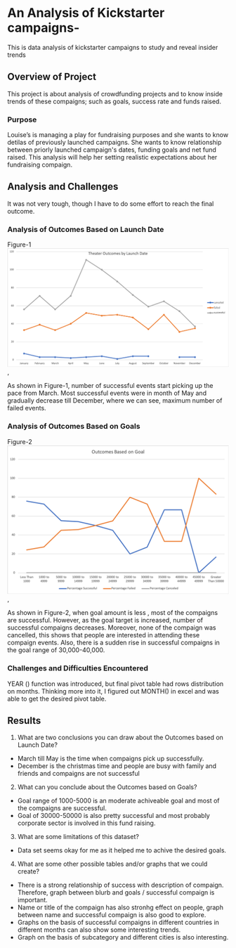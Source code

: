 # An Analysis of Kickstarter campaigns-
This is data analysis of kickstarter campaigns to study and reveal insider trends

## Overview of Project
This project is about analysis of crowdfunding projects and to know inside trends of these compaigns; such as goals, success rate and funds raised. 

### Purpose
Louise’s is managing a play for  fundraising purposes and she wants to know detilas of previously launched campaigns. 
She wants to know relationship between priorly launched campaign's dates, funding goals and net fund raised.  This analysis will help her setting realistic expectations about her fundraising compaign.

## Analysis and Challenges
It was not very tough, though I have to do some effort to reach the final outcome. 

### Analysis of Outcomes Based on Launch Date
Figure-1 ![Theater_Outcomes_vs_Launch](https://github.com/FatimaJHussain/kickstarter-analysis-/blob/main/Theater_Outcomes_vs_Launch.png), 

As shown in Figure-1, number of successful events start picking up the pace from March. Most successful events were in month of May  and gradually decrease till December, where we can see, maximum number of failed events.

### Analysis of Outcomes Based on Goals
Figure-2 ![Outcomes_vs_Goals](https://github.com/FatimaJHussain/kickstarter-analysis-/blob/main/Outcomes_vs_Goals.png), 

As shown in Figure-2, when goal amount is less , most of the compaigns are successful. However, as the goal target is increased, number of successful compaigns decreases. Moreover, none of the compaign was cancelled, this shows that people are interested in attending these compaign events.  Also, there is a sudden rise in successful compaigns in the goal range of 30,000-40,000.

### Challenges and Difficulties Encountered
YEAR () function was introduced, but final pivot table had rows distribution on months. Thinking more into it, I figured out MONTH() in excel and was able to get the desired pivot table. 

## Results
1) What are two conclusions you can draw about the Outcomes based on Launch Date?
 * March till May is the time when compaigns pick up successfully.
 * December is the christmas time and people are busy with family and friends and compaigns are not successful
2) What can you conclude about the Outcomes based on Goals?
* Goal range of 1000-5000 is an moderate achiveable goal and most of the compaigns are successful. 
* Goal of 30000-50000 is also pretty successful and most probably corporate sector is involved in this fund raising.

3) What are some limitations of this dataset?
* Data set seems okay for me as it helped me to achive the desired goals.
4) What are some other possible tables and/or graphs that we could create?
* There is a strong relationship of success with description of compaign. Therefore, graph between blurb and goals / successful compaign is important.
* Name or title of the compaign has also stronhg effect on people, graph between name and successful compaign is also good to explore. 
* Graphs on the basis of successful compaigns in different countries in different months can also show some interesting trends. 
* Graph on the basis of subcategory and different cities is also interesting.
